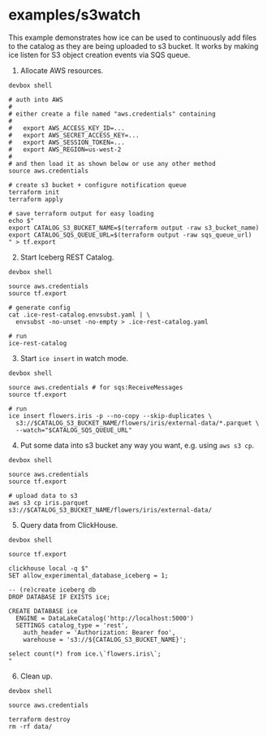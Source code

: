 # examples/s3watch

This example demonstrates how ice can be used to continuously add files to the catalog as they are being uploaded to s3
bucket. It works by making ice listen for S3 object creation events via SQS queue.  

1. Allocate AWS resources.

```shell
devbox shell

# auth into AWS
#
# either create a file named "aws.credentials" containing
#
#   export AWS_ACCESS_KEY_ID=...
#   export AWS_SECRET_ACCESS_KEY=...
#   export AWS_SESSION_TOKEN=...
#   export AWS_REGION=us-west-2
#
# and then load it as shown below or use any other method
source aws.credentials

# create s3 bucket + configure notification queue
terraform init
terraform apply

# save terraform output for easy loading
echo $"
export CATALOG_S3_BUCKET_NAME=$(terraform output -raw s3_bucket_name)
export CATALOG_SQS_QUEUE_URL=$(terraform output -raw sqs_queue_url)
" > tf.export
```

2. Start Iceberg REST Catalog. 

```shell
devbox shell

source aws.credentials
source tf.export

# generate config
cat .ice-rest-catalog.envsubst.yaml | \
  envsubst -no-unset -no-empty > .ice-rest-catalog.yaml

# run
ice-rest-catalog
```

3. Start `ice insert` in watch mode.

```shell
devbox shell

source aws.credentials # for sqs:ReceiveMessages
source tf.export

# run
ice insert flowers.iris -p --no-copy --skip-duplicates \
  s3://$CATALOG_S3_BUCKET_NAME/flowers/iris/external-data/*.parquet \
  --watch="$CATALOG_SQS_QUEUE_URL"
```

4. Put some data into s3 bucket any way you want, e.g. using `aws s3 cp`.

```shell
devbox shell

source aws.credentials
source tf.export

# upload data to s3
aws s3 cp iris.parquet s3://$CATALOG_S3_BUCKET_NAME/flowers/iris/external-data/
```

5. Query data from ClickHouse.

```shell
devbox shell

source tf.export

clickhouse local -q $"
SET allow_experimental_database_iceberg = 1;

-- (re)create iceberg db  
DROP DATABASE IF EXISTS ice;  

CREATE DATABASE ice
  ENGINE = DataLakeCatalog('http://localhost:5000')
  SETTINGS catalog_type = 'rest',
    auth_header = 'Authorization: Bearer foo', 
    warehouse = 's3://${CATALOG_S3_BUCKET_NAME}';

select count(*) from ice.\`flowers.iris\`;
"
```

6. Clean up. 

```shell
devbox shell

source aws.credentials

terraform destroy
rm -rf data/
```
